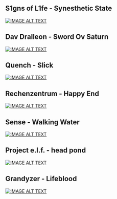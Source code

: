 ## S1gns of L1fe - Synesthetic State
[![IMAGE ALT TEXT](http://img.youtube.com/vi/QMV3A65PTG0/0.jpg)](http://www.youtube.com/watch?v=QMV3A65PTG0)
## Dav Dralleon - Sword Ov Saturn
[![IMAGE ALT TEXT](http://img.youtube.com/vi/HhmHj1Wn5s4/0.jpg)](http://www.youtube.com/watch?v=HhmHj1Wn5s4)
## Quench - Slick
[![IMAGE ALT TEXT](http://img.youtube.com/vi/Q13-FiOJvFk/0.jpg)](http://www.youtube.com/watch?v=Q13-FiOJvFk)
## Rechenzentrum - Happy End
[![IMAGE ALT TEXT](http://img.youtube.com/vi/Jydilwi-ric/0.jpg)](http://www.youtube.com/watch?v=Jydilwi-ric)
## Sense - Walking Water
[![IMAGE ALT TEXT](http://img.youtube.com/vi/w9sSkEWbopA/0.jpg)](http://www.youtube.com/watch?v=w9sSkEWbopA)
## Project e.l.f. - head pond
[![IMAGE ALT TEXT](http://img.youtube.com/vi/YGCLUFllkjw/0.jpg)](http://www.youtube.com/watch?v=YGCLUFllkjw)
## Grandyzer - Lifeblood
[![IMAGE ALT TEXT](http://img.youtube.com/vi/yH1kp0A_LzQ/0.jpg)](http://www.youtube.com/watch?v=yH1kp0A_LzQ)
